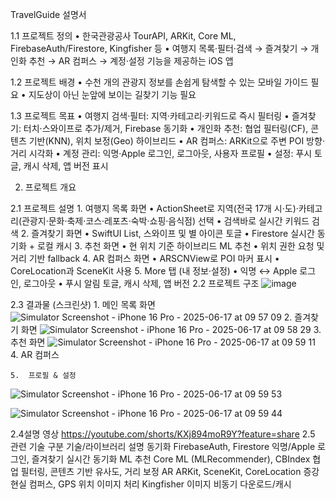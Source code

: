 TravelGuide 설명서


1.1 프로젝트 정의
	•	한국관광공사 TourAPI, ARKit, Core ML, FirebaseAuth/Firestore, Kingfisher 등
	•	여행지 목록·필터·검색 → 즐겨찾기 → 개인화 추천 → AR 컴퍼스 → 계정·설정 기능을 제공하는 iOS 앱


1.2 프로젝트 배경
	•	수천 개의 관광지 정보를 손쉽게 탐색할 수 있는 모바일 가이드 필요
	•	지도상이 아닌 눈앞에 보이는 길찾기 기능 필요

1.3 프로젝트 목표
	•	여행지 검색·필터: 지역·카테고리·키워드로 즉시 필터링
	•	즐겨찾기: 터치·스와이프로 추가/제거, Firebase 동기화
	•	개인화 추천: 협업 필터링(CF), 콘텐츠 기반(KNN), 위치 보정(Geo) 하이브리드
	•	AR 컴퍼스: ARKit으로 주변 POI 방향·거리 시각화
	•	계정 관리: 익명·Apple 로그인, 로그아웃, 사용자 프로필
	•	설정: 푸시 토글, 캐시 삭제, 앱 버전 표시

2. 프로젝트 개요

2.1 프로젝트 설명
	1.	여행지 목록 화면
	•	ActionSheet로 지역(전국 17개 시·도)·카테고리(관광지·문화·축제·코스·레포츠·숙박·쇼핑·음식점) 선택
	•	검색바로 실시간 키워드 검색
	2.	즐겨찾기 화면
	•	SwiftUI List, 스와이프 및 별 아이콘 토글
	•	Firestore 실시간 동기화 + 로컬 캐시
	3.	추천 화면
	•	현 위치 기준 하이브리드 ML 추천
	•	위치 권한 요청 및 거리 기반 fallback
	4.	AR 컴퍼스 화면
	•	ARSCNView로 POI 마커 표시
	•	CoreLocation과 SceneKit 사용
	5.	More 탭 (내 정보·설정)
	•	익명 ↔ Apple 로그인, 로그아웃
	•	푸시 알림 토글, 캐시 삭제, 앱 버전
 2.2 프로젝트 구조
 	![image](https://github.com/user-attachments/assets/cc459b47-2f2b-4afe-a794-0c32229556c9)

 2.3 결과물 (스크린샷)
	1.	메인 목록 화면
 ![Simulator Screenshot - iPhone 16 Pro - 2025-06-17 at 09 57 09](https://github.com/user-attachments/assets/4dcbe3a4-3fb4-4b45-9e6d-025fdf9781f1)
	2.	즐겨찾기 화면
![Simulator Screenshot - iPhone 16 Pro - 2025-06-17 at 09 58 29](https://github.com/user-attachments/assets/b832939c-cf8a-412d-a690-4c743b5165d6)
  3.	추천 화면
![Simulator Screenshot - iPhone 16 Pro - 2025-06-17 at 09 59 11](https://github.com/user-attachments/assets/38318196-df2f-4f51-8556-2e2b9076f846)
	4.	AR 컴퍼스
 
 	5.	프로필 & 설정
  ![Simulator Screenshot - iPhone 16 Pro - 2025-06-17 at 09 59 53](https://github.com/user-attachments/assets/8143d12a-97b9-44aa-9df0-edb706182cdf)

![Simulator Screenshot - iPhone 16 Pro - 2025-06-17 at 09 59 44](https://github.com/user-attachments/assets/37a16941-ff6c-41d6-810b-5fc506df6c5d)

2.4설명 영상
https://youtube.com/shorts/KXj894moR9Y?feature=share
2.5 관련 기술
구분      기술/라이브러리                        설명
동기화      FirebaseAuth, Firestore           익명/Apple 로그인, 즐겨찾기 실시간 동기화
ML 추천    Core ML (MLRecommender), CBIndex  협업 필터링, 콘텐츠 기반 유사도, 거리 보정
AR        ARKit, SceneKit, CoreLocation     증강현실 컴퍼스, GPS 위치
이미지 처리  Kingfisher                        이미지 비동기 다운로드/캐시

